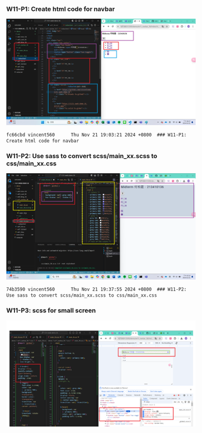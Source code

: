 ### W11-P1: Create html code for navbar
 
![](w11-p1.png)
```
fc66cbd vincent560      Thu Nov 21 19:03:21 2024 +0800  ### W11-P1: Create html code for navbar
```

### W11-P2: Use sass to convert scss/main_xx.scss to css/main_xx.css

![](./w11-p2.png)
```
74b3590 vincent560      Thu Nov 21 19:37:55 2024 +0800  ### W11-P2: Use sass to convert scss/main_xx.scss to css/main_xx.css
```
### W11-P3: scss for small screen
 
![](w11-p3.png)
